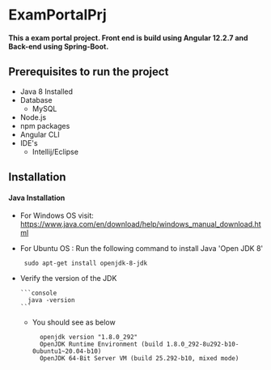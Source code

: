 # ExamPortalPrj

#### This a exam portal project. Front end is build using Angular 12.2.7 and Back-end using Spring-Boot.

## Prerequisites to run the project

  - Java 8 Installed 
  - Database
    - MySQL
  - Node.js
  - npm packages
  - Angular CLI
  - IDE's
    - Intellij/Eclipse

## Installation 

#### Java Installation 

  - For Windows OS visit: https://www.java.com/en/download/help/windows_manual_download.html
  - For Ubuntu OS : Run the following command to install Java 'Open JDK 8'
 
    ```console
     sudo apt-get install openjdk-8-jdk
    ```
  - Verify the version of the JDK
      
        ```console
          java -version
        ```
     - You should see as below
          ```console
            openjdk version "1.8.0_292"
            OpenJDK Runtime Environment (build 1.8.0_292-8u292-b10-0ubuntu1~20.04-b10)
            OpenJDK 64-Bit Server VM (build 25.292-b10, mixed mode)
          ```

          
  
